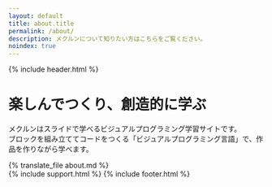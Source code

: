 ```yaml
---
layout: default
title: about.title
permalink: /about/
description: メクルンについて知りたい方はこちらをご覧ください。
noindex: true
---
```

{% include header.html %}
<div class="top lp-top">
  <div class="">
    <h1>楽しんでつくり<span class="ph-ignore">、</span>創造的に学ぶ</h1>
    <p>メクルンはスライドで学べるビジュアルプログラミング学習サイトです。<br class="ph-ignore">ブロックを組み立ててコードをつくる「ビジュアルプログラミング言語」で、作品を作りながら学べます。</p>
  </div>
</div>
<div class="main lp-main">
{% translate_file about.md %}
</div>
{% include support.html %}
{% include footer.html %}
